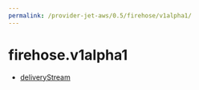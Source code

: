 ```yaml
---
permalink: /provider-jet-aws/0.5/firehose/v1alpha1/
---
```


# firehose.v1alpha1



* [deliveryStream](deliveryStream.md)